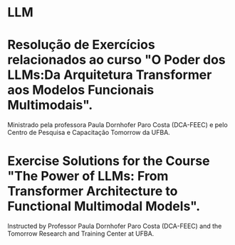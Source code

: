 # LLM
# Resolução de Exercícios relacionados ao curso "O Poder dos LLMs:Da Arquitetura Transformer aos Modelos Funcionais Multimodais".
Ministrado pela professora Paula Dornhofer Paro Costa (DCA-FEEC) e pelo Centro de Pesquisa e Capacitação Tomorrow da UFBA.
# Exercise Solutions for the Course "The Power of LLMs: From Transformer Architecture to Functional Multimodal Models".
Instructed by Professor Paula Dornhofer Paro Costa (DCA-FEEC) and the Tomorrow Research and Training Center at UFBA.
